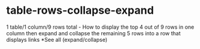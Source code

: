 # table-rows-collapse-expand
1 table/1 column/9 rows total - How to display the top 4 out of 9 rows in one column then expand and collapse the remaining 5 rows into a row that displays links *See all (expand/collapse)
